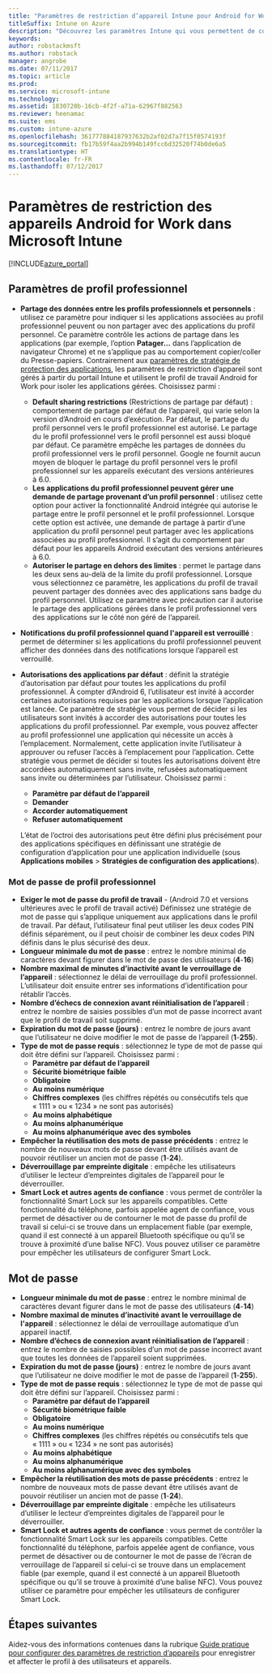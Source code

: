 ```yaml
---
title: "Paramètres de restriction d’appareil Intune pour Android for Work"
titleSuffix: Intune on Azure
description: "Découvrez les paramètres Intune qui vous permettent de contrôler les paramètres et fonctionnalités des appareils Android for Work."
keywords: 
author: robstackmsft
ms.author: robstack
manager: angrobe
ms.date: 07/11/2017
ms.topic: article
ms.prod: 
ms.service: microsoft-intune
ms.technology: 
ms.assetid: 1830720b-16cb-4f2f-a71a-62967f882563
ms.reviewer: heenamac
ms.suite: ems
ms.custom: intune-azure
ms.openlocfilehash: 361777884187937632b2af02d7a7f15f0574193f
ms.sourcegitcommit: fb17b59f4aa2b994b149fcc6d32520f74b0de6a5
ms.translationtype: HT
ms.contentlocale: fr-FR
ms.lasthandoff: 07/12/2017
---
```

# <a name="android-for-work-device-restriction-settings-in-microsoft-intune"></a>Paramètres de restriction des appareils Android for Work dans Microsoft Intune

[!INCLUDE[azure_portal](./includes/azure_portal.md)]

## <a name="work-profile-settings"></a>Paramètres de profil professionnel
- **Partage des données entre les profils professionnels et personnels** : utilisez ce paramètre pour indiquer si les applications associées au profil professionnel peuvent ou non partager avec des applications du profil personnel. Ce paramètre contrôle les actions de partage dans les applications (par exemple, l’option **Patager...** dans l’application de navigateur Chrome) et ne s’applique pas au comportement copier/coller du Presse-papiers. Contrairement aux [paramètres de stratégie de protection des applications](https://docs.microsoft.com/intune-classic/deploy-use/protect-app-data-using-mobile-app-management-policies-with-microsoft-intune), les paramètres de restriction d’appareil sont gérés à partir du portail Intune et utilisent le profil de travail Android for Work pour isoler les applications gérées. Choisissez parmi :
    - **Default sharing restrictions** (Restrictions de partage par défaut) : comportement de partage par défaut de l’appareil, qui varie selon la version d’Android en cours d’exécution. Par défaut, le partage du profil personnel vers le profil professionnel est autorisé. Le partage du le profil professionnel vers le profil personnel est aussi bloqué par défaut. Ce paramètre empêche les partages de données du profil professionnel vers le profil personnel. Google ne fournit aucun moyen de bloquer le partage du profil personnel vers le profil professionnel sur les appareils exécutant des versions antérieures à 6.0.   
    - **Les applications du profil professionnel peuvent gérer une demande de partage provenant d’un profil personnel** : utilisez cette option pour activer la fonctionnalité Android intégrée qui autorise le partage entre le profil personnel et le profil professionnel. Lorsque cette option est activée, une demande de partage à partir d’une application du profil personnel peut partager avec les applications associées au profil professionnel. Il s’agit du comportement par défaut pour les appareils Android exécutant des versions antérieures à 6.0.
    - **Autoriser le partage en dehors des limites** : permet le partage dans les deux sens au-delà de la limite du profil professionnel. Lorsque vous sélectionnez ce paramètre, les applications du profil de travail peuvent partager des données avec des applications sans badge du profil personnel. Utilisez ce paramètre avec précaution car il autorise le partage des applications gérées dans le profil professionnel vers des applications sur le côté non géré de l’appareil.

-   **Notifications du profil professionnel quand l'appareil est verrouillé** : permet de déterminer si les applications du profil professionnel peuvent afficher des données dans des notifications lorsque l’appareil est verrouillé.
-   **Autorisations des applications par défaut** : définit la stratégie d’autorisation par défaut pour toutes les applications du profil professionnel. À compter d’Android 6, l’utilisateur est invité à accorder certaines autorisations requises par les applications lorsque l’application est lancée. Ce paramètre de stratégie vous permet de décider si les utilisateurs sont invités à accorder des autorisations pour toutes les applications du profil professionnel. Par exemple, vous pouvez affecter au profil professionnel une application qui nécessite un accès à l’emplacement. Normalement, cette application invite l’utilisateur à approuver ou refuser l’accès à l’emplacement pour l’application. Cette stratégie vous permet de décider si toutes les autorisations doivent être accordées automatiquement sans invite, refusées automatiquement sans invite ou déterminées par l’utilisateur. Choisissez parmi :
    -   **Paramètre par défaut de l’appareil**
    -   **Demander**
    -   **Accorder automatiquement**
    -   **Refuser automatiquement**

    L’état de l’octroi des autorisations peut être défini plus précisément pour des applications spécifiques en définissant une stratégie de configuration d’application pour une application individuelle (sous **Applications mobiles** > **Stratégies de configuration des applications**).

### <a name="work-profile-password"></a>Mot de passe de profil professionnel
- **Exiger le mot de passe du profil de travail** - (Android 7.0 et versions ultérieures avec le profil de travail activé) Définissez une stratégie de mot de passe qui s’applique uniquement aux applications dans le profil de travail. Par défaut, l’utilisateur final peut utiliser les deux codes PIN définis séparément, ou il peut choisir de combiner les deux codes PIN définis dans le plus sécurisé des deux.
- **Longueur minimale du mot de passe** : entrez le nombre minimal de caractères devant figurer dans le mot de passe des utilisateurs (**4**-**16**)
- **Nombre maximal de minutes d’inactivité avant le verrouillage de l’appareil** : sélectionnez le délai de verrouillage du profil professionnel. L’utilisateur doit ensuite entrer ses informations d’identification pour rétablir l’accès.
- **Nombre d’échecs de connexion avant réinitialisation de l’appareil** : entrez le nombre de saisies possibles d’un mot de passe incorrect avant que le profil de travail soit supprimé.
- **Expiration du mot de passe (jours)** : entrez le nombre de jours avant que l’utilisateur ne doive modifier le mot de passe de l’appareil (**1**-**255**).
- **Type de mot de passe requis** : sélectionnez le type de mot de passe qui doit être défini sur l’appareil. Choisissez parmi :
    - **Paramètre par défaut de l’appareil**
    - **Sécurité biométrique faible**
    - **Obligatoire**
    - **Au moins numérique**
    - **Chiffres complexes** (les chiffres répétés ou consécutifs tels que « 1111 » ou « 1234 » ne sont pas autorisés)
    - **Au moins alphabétique**
    - **Au moins alphanumérique**
    - **Au moins alphanumérique avec des symboles**
- **Empêcher la réutilisation des mots de passe précédents** : entrez le nombre de nouveaux mots de passe devant être utilisés avant de pouvoir réutiliser un ancien mot de passe (**1**-**24**).
- **Déverrouillage par empreinte digitale** : empêche les utilisateurs d’utiliser le lecteur d’empreintes digitales de l’appareil pour le déverrouiller.
- **Smart Lock et autres agents de confiance** : vous permet de contrôler la fonctionnalité Smart Lock sur les appareils compatibles. Cette fonctionnalité du téléphone, parfois appelée agent de confiance, vous permet de désactiver ou de contourner le mot de passe du profil de travail si celui-ci se trouve dans un emplacement fiable (par exemple, quand il est connecté à un appareil Bluetooth spécifique ou qu’il se trouve à proximité d’une balise NFC). Vous pouvez utiliser ce paramètre pour empêcher les utilisateurs de configurer Smart Lock.

## <a name="password"></a>Mot de passe

- **Longueur minimale du mot de passe** : entrez le nombre minimal de caractères devant figurer dans le mot de passe des utilisateurs (**4**-**14**)
- **Nombre maximal de minutes d’inactivité avant le verrouillage de l'appareil** : sélectionnez le délai de verrouillage automatique d’un appareil inactif.
- **Nombre d’échecs de connexion avant réinitialisation de l’appareil** : entrez le nombre de saisies possibles d’un mot de passe incorrect avant que toutes les données de l’appareil soient supprimées.
- **Expiration du mot de passe (jours)** : entrez le nombre de jours avant que l’utilisateur ne doive modifier le mot de passe de l’appareil (**1**-**255**).
- **Type de mot de passe requis** : sélectionnez le type de mot de passe qui doit être défini sur l’appareil. Choisissez parmi :
    - **Paramètre par défaut de l’appareil**
    - **Sécurité biométrique faible**
    - **Obligatoire**
    - **Au moins numérique**
    - **Chiffres complexes** (les chiffres répétés ou consécutifs tels que « 1111 » ou « 1234 » ne sont pas autorisés)
    - **Au moins alphabétique**
    - **Au moins alphanumérique**
    - **Au moins alphanumérique avec des symboles**
- **Empêcher la réutilisation des mots de passe précédents** : entrez le nombre de nouveaux mots de passe devant être utilisés avant de pouvoir réutiliser un ancien mot de passe (**1**-**24**).
- **Déverrouillage par empreinte digitale** : empêche les utilisateurs d’utiliser le lecteur d’empreintes digitales de l’appareil pour le déverrouiller.
- **Smart Lock et autres agents de confiance** : vous permet de contrôler la fonctionnalité Smart Lock sur les appareils compatibles. Cette fonctionnalité du téléphone, parfois appelée agent de confiance, vous permet de désactiver ou de contourner le mot de passe de l’écran de verrouillage de l’appareil si celui-ci se trouve dans un emplacement fiable (par exemple, quand il est connecté à un appareil Bluetooth spécifique ou qu’il se trouve à proximité d’une balise NFC). Vous pouvez utiliser ce paramètre pour empêcher les utilisateurs de configurer Smart Lock.

## <a name="next-steps"></a>Étapes suivantes

Aidez-vous des informations contenues dans la rubrique [Guide pratique pour configurer des paramètres de restriction d’appareils](device-restrictions-configure.md) pour enregistrer et affecter le profil à des utilisateurs et appareils.
